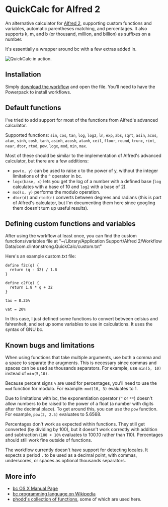 # QuickCalc for Alfred 2

An alternative calculator for [Alfred 2][alfred], supporting custom functions and variables, automatic parentheses matching, and percentages. It also supports k, m, and b (or thousand, million, and billion) as suffixes on a number.

It's essentially a wrapper around bc with a few extras added in.

![QuickCalc in action.][screenshot]

## Installation

Simply [download the workflow][dl] and open the file. You'll need to have the Powerpack to install workflows.

## Default functions

I've tried to add support for most of the functions from Alfred's advanced calculator.

Supported functions: `sin`, `cos`, `tan`, `log`, `log2`, `ln`, `exp`, `abs`, `sqrt`, `asin`, `acos`, `atan`, `sinh`, `cosh`, `tanh`, `asinh`, `acosh`, `atanh`, `ceil`, `floor`, `round`, `trunc`, `rint`, `near`, `dtor`, `rtod`, `pow`, `logx`, `mod`, `min`, `max`.

Most of these should be similar to the implementation of Alfred's advanced calculator, but there are a few additions:

- `pow(x, y)` can be used to raise x to the power of y, without the integer limitations of the `^` operator in bc.
- `logx(base, x)` lets you get the log of a number with a defined base (`log` calculates with a base of 10 and `log2` with a base of 2).
- `mod(x, y)` performs the modulo operation.
- `dtor(d)` and `rtod(r)` converts between degrees and radians (this is part of Alfred's calculator, but I'm documenting them here since googling them doesn't turn up useful results).

## Defining custom functions and variables

After using the workflow at least once, you can find the custom functions/variables file at "~/Library/Application Support/Alfred 2/Workflow Data/com.clintonstrong.QuickCalc/custom.txt"

Here's an example custom.txt file:

	define f2c(q) {
	  return (q - 32) / 1.8
	}

	define c2f(q) {
	  return 1.8 * q + 32
	}

	tax = 8.25%

	vat = 20%

In this case, I just defined some functions to convert between celsius and fahrenheit, and set up some variables to use in calculations. It uses the syntax of GNU bc.

## Known bugs and limitations

When using functions that take multiple arguments, use both a comma and a space to separate the arugments. This is necessary since commas and spaces can be used as thousands separators. For example, use `min(5, 10)` instead of `min(5,10)`.

Because percent signs `%` are used for percentages, you'll need to use the `mod` function for modulo. For example: `mod(10, 3)` evaluates to 1.

Due to limitations with bc, the exponentiation operator (`^` or `**`) doesn't allow numbers to be raised to the power of a float (a number with digits after the decimal place). To get around this, you can use the `pow` function. For example, `pow(2, 2.5)` evaluates to 5.6568.

Percentages don't work as expected within functions. They still get converted (by dividing by 100), but it doesn't work correctly with addition and subtraction (`100 + 10%` evaluates to 100.10 rather than 110). Percentages should still work fine outside of functions.

The workflow currently doesn't have support for detecting locales. It expects a period `.` to be used as a decimal point, with commas, underscores, or spaces as optional thousands separators.

## More info

- [bc OS X Manual Page][man-page]
- [bc programming language on Wikipedia][wiki]
- [phodd's collection of functions][functions], some of which are used here.

[dl]: http://clintonstrong.com/alfred/Quick%20Calc.alfredworkflow
[screenshot]: http://clintonstrong.com/img/alfred/quickcalc.png
[alfred]: http://www.alfredapp.com
[man-page]: http://developer.apple.com/library/mac/#documentation/Darwin/Reference/ManPages/man1/bc.1.html
[wiki]: http://en.wikipedia.org/wiki/Bc_programming_language
[functions]: http://phodd.net/gnu-bc/